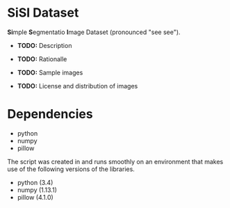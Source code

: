 # SiSI Dataset

**Si**mple **S**egmentatio **I**mage Dataset (pronounced "see see").

- **TODO:** Description

- **TODO:** Rationalle

- **TODO:** Sample images

- **TODO:** License and distribution of images

# Dependencies

- python
- numpy
- pillow

The script was created in and runs smoothly on an environment that makes use of
the following versions of the libraries.

- python (3.4)
- numpy (1.13.1)
- pillow (4.1.0)

